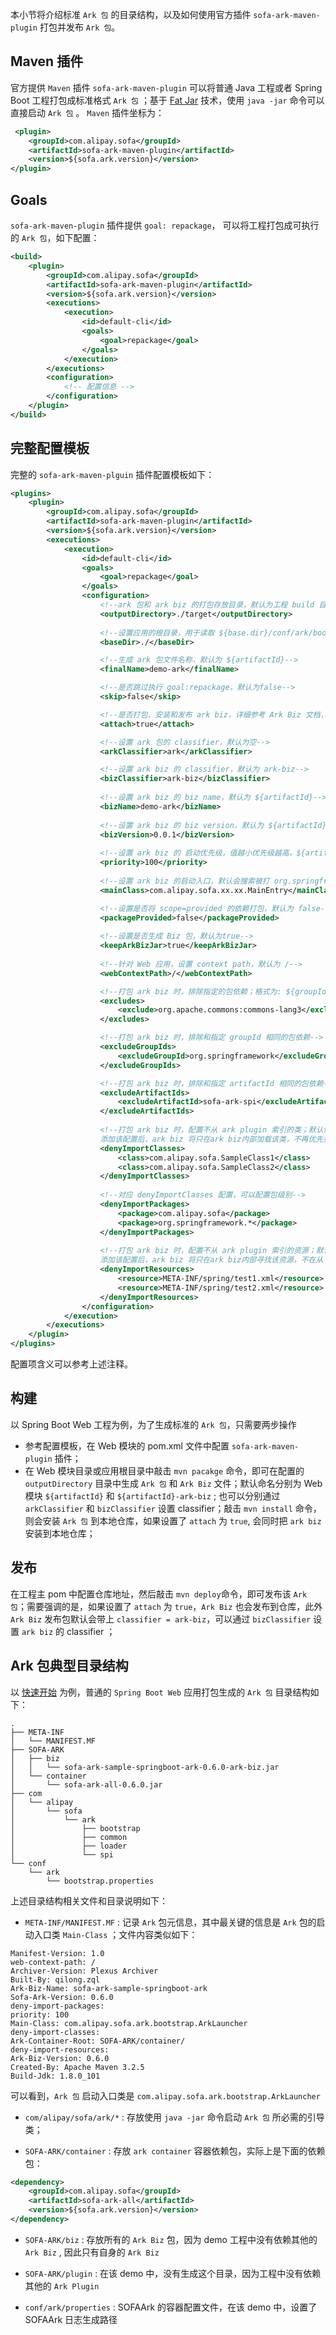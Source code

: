 本小节将介绍标准 `Ark 包` 的目录结构，以及如何使用官方插件 `sofa-ark-maven-plugin` 打包并发布 `Ark 包`。

## Maven 插件
官方提供 `Maven` 插件 `sofa-ark-maven-plugin` 可以将普通 Java 工程或者 Spring Boot 工程打包成标准格式 `Ark 包` ；基于 [Fat Jar](https://docs.spring.io/spring-boot/docs/current/reference/html/executable-jar.html#executable-jar-jar-file-structure) 技术，使用 `java -jar` 命令可以直接启动 `Ark 包` 。 `Maven` 插件坐标为：

```xml
 <plugin>
    <groupId>com.alipay.sofa</groupId>
    <artifactId>sofa-ark-maven-plugin</artifactId>
    <version>${sofa.ark.version}</version>
</plugin>
```

## Goals
`sofa-ark-maven-plugin` 插件提供 `goal: repackage`， 可以将工程打包成可执行的 `Ark 包`，如下配置：

```xml
<build>
    <plugin>
        <groupId>com.alipay.sofa</groupId>
        <artifactId>sofa-ark-maven-plugin</artifactId>
        <version>${sofa.ark.version}</version>
        <executions>
            <execution>
                <id>default-cli</id>
                <goals>
                    <goal>repackage</goal>
                </goals>
            </execution>
        </executions>
        <configuration>
            <!-- 配置信息 -->
        </configuration>
    </plugin>
</build>
```
## 完整配置模板
完整的 `sofa-ark-maven-plguin` 插件配置模板如下：

```xml
<plugins>
    <plugin>
        <groupId>com.alipay.sofa</groupId>
        <artifactId>sofa-ark-maven-plugin</artifactId>
        <version>${sofa.ark.version}</version>
        <executions>
            <execution>
                <id>default-cli</id>
                <goals>
                    <goal>repackage</goal>
                </goals>
                <configuration>
                    <!--ark 包和 ark biz 的打包存放目录，默认为工程 build 目录-->
                    <outputDirectory>./target</outputDirectory>
                    
                    <!--设置应用的根目录，用于读取 ${base.dir}/conf/ark/bootstrap.application 配置文件，默认为 ${project.basedir}-->
                    <baseDir>./</baseDir>

                    <!--生成 ark 包文件名称，默认为 ${artifactId}-->
                    <finalName>demo-ark</finalName>

                    <!--是否跳过执行 goal:repackage，默认为false-->
                    <skip>false</skip>

                    <!--是否打包、安装和发布 ark biz，详细参考 Ark Biz 文档，默认为false-->
                    <attach>true</attach>

                    <!--设置 ark 包的 classifier，默认为空-->
                    <arkClassifier>ark</arkClassifier>

                    <!--设置 ark biz 的 classifier，默认为 ark-biz-->
                    <bizClassifier>ark-biz</bizClassifier>
                    
                    <!--设置 ark biz 的 biz name，默认为 ${artifactId}-->
                    <bizName>demo-ark</bizName>
                    
                    <!--设置 ark biz 的 biz version，默认为 ${artifactId}-->
                    <bizVersion>0.0.1</bizVersion>
                    
                    <!--设置 ark biz 的 启动优先级，值越小优先级越高，${artifactId}-->
                    <priority>100</priority>
                    
                    <!--设置 ark biz 的启动入口，默认会搜索被打 org.springframework.boot.autoconfigure.SpringBootApplication 注解且含有 main 方法的入口类-->
                    <mainClass>com.alipay.sofa.xx.xx.MainEntry</mainClass>

                    <!--设置是否将 scope=provided 的依赖打包，默认为 false-->
                    <packageProvided>false</packageProvided>
                    
                    <!--设置是否生成 Biz 包，默认为true-->
                    <keepArkBizJar>true</keepArkBizJar>
                    
                    <!--针对 Web 应用，设置 context path，默认为 /-->
                    <webContextPath>/</webContextPath>

                    <!--打包 ark biz 时，排除指定的包依赖；格式为: ${groupId:artifactId} 或者 ${groupId:artifactId:classifier}-->
                    <excludes>
                        <exclude>org.apache.commons:commons-lang3</exclude>
                    </excludes>

                    <!--打包 ark biz 时，排除和指定 groupId 相同的包依赖-->
                    <excludeGroupIds>
                        <excludeGroupId>org.springframework</excludeGroupId>
                    </excludeGroupIds>

                    <!--打包 ark biz 时，排除和指定 artifactId 相同的包依赖-->
                    <excludeArtifactIds>
                        <excludeArtifactId>sofa-ark-spi</excludeArtifactId>
                    </excludeArtifactIds>
                    
                    <!--打包 ark biz 时，配置不从 ark plugin 索引的类；默认情况下，ark biz 会优先索引所有 ark plugin 的导出类，
                    添加该配置后，ark biz 将只在ark biz内部加载该类，不再优先委托 ark plugin 加载--> 
                    <denyImportClasses>
                        <class>com.alipay.sofa.SampleClass1</class>
                        <class>com.alipay.sofa.SampleClass2</class>
                    </denyImportClasses>
                    
                    <!--对应 denyImportClasses 配置，可以配置包级别-->
                    <denyImportPackages>
                        <package>com.alipay.sofa</package>
                        <package>org.springframework.*</package>
                    </denyImportPackages>
                    
                    <!--打包 ark biz 时，配置不从 ark plugin 索引的资源；默认情况下，ark biz 会优先索引所有 ark plugin 的导出资源,
                    添加该配置后，ark biz 将只在ark biz内部寻找该资源，不在从 ark plugin 查找-->
                    <denyImportResources>
                        <resource>META-INF/spring/test1.xml</resource>
                        <resource>META-INF/spring/test2.xml</resource>
                    </denyImportResources>
                </configuration>
            </execution>
        </executions>
    </plugin>
</plugins>
```
配置项含义可以参考上述注释。

## 构建
以 Spring Boot Web 工程为例，为了生成标准的 `Ark 包`，只需要两步操作
* 参考配置模板，在 Web 模块的 pom.xml 文件中配置 `sofa-ark-maven-plugin` 插件；
* 在 Web 模块目录或应用根目录中敲击 `mvn pacakge` 命令，即可在配置的 `outputDirectory` 目录中生成 `Ark 包` 和 `Ark Biz` 文件；默认命名分别为 Web 模块 `${artifactId}` 和 `${artifactId}-ark-biz` ; 也可以分别通过 `arkClassifier` 和 `bizClassifier` 设置 classifier；敲击 `mvn install` 命令，则会安装 `Ark 包` 到本地仓库，如果设置了 `attach` 为 `true`, 会同时把 `ark biz` 安装到本地仓库；
  
## 发布
在工程主 pom 中配置仓库地址，然后敲击 `mvn deploy`命令，即可发布该 `Ark 包`；需要强调的是，如果设置了 `attach` 为 `true`，`Ark Biz` 也会发布到仓库，此外 `Ark Biz` 发布包默认会带上 `classifier = ark-biz`，可以通过 `bizClassifier` 设置 `ark biz` 的 classifier ；

## Ark 包典型目录结构
以 [快速开始](./ark-demo.md) 为例，普通的 `Spring Boot Web` 应用打包生成的 `Ark 包` 目录结构如下：

```text
.
├── META-INF
│   └── MANIFEST.MF
├── SOFA-ARK
│   ├── biz
│   │   └── sofa-ark-sample-springboot-ark-0.6.0-ark-biz.jar
│   └── container
│       └── sofa-ark-all-0.6.0.jar
├── com
│   └── alipay
│       └── sofa
│           └── ark
│               ├── bootstrap
│               ├── common
│               ├── loader
│               └── spi
└── conf
    └── ark
        └── bootstrap.properties

```

上述目录结构相关文件和目录说明如下：

* `META-INF/MANIFEST.MF` : 记录 `Ark` 包元信息，其中最关键的信息是 `Ark` 包的启动入口类 `Main-Class` ；文件内容类似如下：

```manifest
Manifest-Version: 1.0
web-context-path: /
Archiver-Version: Plexus Archiver
Built-By: qilong.zql
Ark-Biz-Name: sofa-ark-sample-springboot-ark
Sofa-Ark-Version: 0.6.0
deny-import-packages: 
priority: 100
Main-Class: com.alipay.sofa.ark.bootstrap.ArkLauncher
deny-import-classes: 
Ark-Container-Root: SOFA-ARK/container/
deny-import-resources: 
Ark-Biz-Version: 0.6.0
Created-By: Apache Maven 3.2.5
Build-Jdk: 1.8.0_101
```

可以看到，`Ark 包` 启动入口类是 `com.alipay.sofa.ark.bootstrap.ArkLauncher`

* `com/alipay/sofa/ark/*` : 存放使用 `java -jar` 命令启动 `Ark 包`  所必需的引导类；

* `SOFA-ARK/container` : 存放 `ark container` 容器依赖包，实际上是下面的依赖包：

```xml
<dependency>
    <groupId>com.alipay.sofa</groupId>
    <artifactId>sofa-ark-all</artifactId>
    <version>${sofa.ark.version}</version>
</dependency>
```

* `SOFA-ARK/biz` : 存放所有的 `Ark Biz` 包，因为 demo 工程中没有依赖其他的 `Ark Biz` , 因此只有自身的 `Ark Biz`

* `SOFA-ARK/plugin` : 在该 demo 中，没有生成这个目录，因为工程中没有依赖其他的 `Ark Plugin`

* `conf/ark/properties` : SOFAArk 的容器配置文件，在该 demo 中，设置了 SOFAArk 日志生成路径

